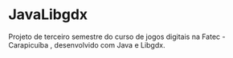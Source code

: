 # JavaLibgdx
Projeto de terceiro semestre do curso de jogos digitais na Fatec - Carapicuíba , desenvolvido com Java e Libgdx.
